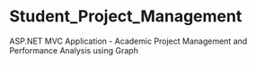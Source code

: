 # Student_Project_Management
ASP.NET MVC Application - Academic Project Management and Performance Analysis using Graph 
